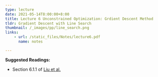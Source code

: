 ```yaml
---
type: lecture
date: 2021-05-14T8:00:00+8:00
title: Lecture 6 Unconstrained Optimization: Grdient Descent Method 
tldr: Gradient Descent with Line Search
thumbnail: /_images/pp/line_search.png
links: 
    - url: /static_files/Notes/lecture6.pdf
      name: notes

---
```

**Suggested Readings:**

- Section 6.1.1 of [Liu et al.](http://bicmr.pku.edu.cn/~wenzw/optbook/opt1.pdf)


